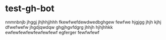 # test-gh-bot
nnmnbnjb
jhggj
jhjhhjjhhh
fkewfwefdewdwedbghgew
fewfwe
hjgjgg
jhjh
kjhj
dfwefwefw
jhgdjqwdqw
ghgjhgvfdgrg
jhhjh
hjhjhhkk
ewfewfewfewfewfewfewf
egferger
fewfwfewf
